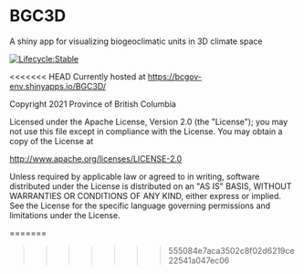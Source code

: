 # BGC3D
A shiny app for visualizing biogeoclimatic units in 3D climate space

[![Lifecycle:Stable](https://img.shields.io/badge/Lifecycle-Stable-97ca00)](<Redirect-URL>)

<<<<<<< HEAD
Currently hosted at https://bcgov-env.shinyapps.io/BGC3D/ 

Copyright 2021 Province of British Columbia

Licensed under the Apache License, Version 2.0 (the "License");
you may not use this file except in compliance with the License.
You may obtain a copy of the License at

http://www.apache.org/licenses/LICENSE-2.0

Unless required by applicable law or agreed to in writing, software
distributed under the License is distributed on an "AS IS" BASIS,
WITHOUT WARRANTIES OR CONDITIONS OF ANY KIND, either express or implied.
See the License for the specific language governing permissions and
limitations under the License.

=======
>>>>>>> 555084e7aca3502c8f02d6219ce22541a047ec06

